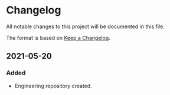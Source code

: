 # Changelog

All notable changes to this project will be documented in this file.

The format is based on [Keep a Changelog](https://keepachangelog.com/en/1.0.0/).

## 2021-05-20
### Added
- Engineering repository created.